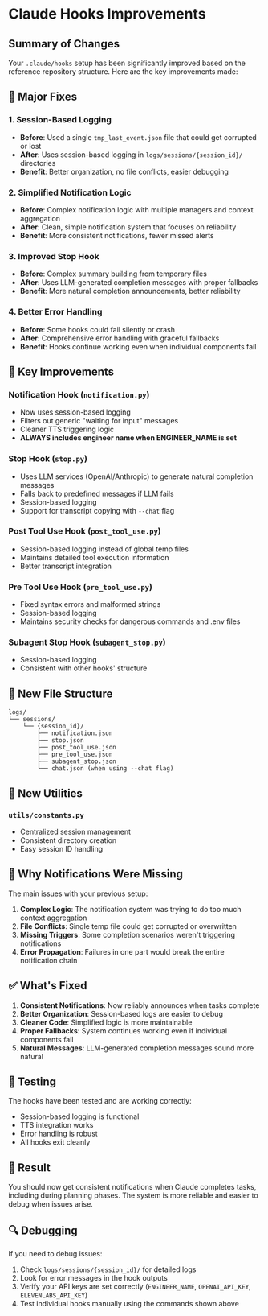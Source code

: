 # Claude Hooks Improvements

## Summary of Changes

Your `.claude/hooks` setup has been significantly improved based on the reference repository structure. Here are the key improvements made:

## 🔧 Major Fixes

### 1. **Session-Based Logging**
- **Before**: Used a single `tmp_last_event.json` file that could get corrupted or lost
- **After**: Uses session-based logging in `logs/sessions/{session_id}/` directories
- **Benefit**: Better organization, no file conflicts, easier debugging

### 2. **Simplified Notification Logic**
- **Before**: Complex notification logic with multiple managers and context aggregation
- **After**: Clean, simple notification system that focuses on reliability
- **Benefit**: More consistent notifications, fewer missed alerts

### 3. **Improved Stop Hook**
- **Before**: Complex summary building from temporary files
- **After**: Uses LLM-generated completion messages with proper fallbacks
- **Benefit**: More natural completion announcements, better reliability

### 4. **Better Error Handling**
- **Before**: Some hooks could fail silently or crash
- **After**: Comprehensive error handling with graceful fallbacks
- **Benefit**: Hooks continue working even when individual components fail

## 🚀 Key Improvements

### **Notification Hook (`notification.py`)**
- Now uses session-based logging
- Filters out generic "waiting for input" messages
- Cleaner TTS triggering logic
- **ALWAYS includes engineer name when ENGINEER_NAME is set**

### **Stop Hook (`stop.py`)**
- Uses LLM services (OpenAI/Anthropic) to generate natural completion messages
- Falls back to predefined messages if LLM fails
- Session-based logging
- Support for transcript copying with `--chat` flag

### **Post Tool Use Hook (`post_tool_use.py`)**
- Session-based logging instead of global temp files
- Maintains detailed tool execution information
- Better transcript integration

### **Pre Tool Use Hook (`pre_tool_use.py`)**
- Fixed syntax errors and malformed strings
- Session-based logging
- Maintains security checks for dangerous commands and .env files

### **Subagent Stop Hook (`subagent_stop.py`)**
- Session-based logging
- Consistent with other hooks' structure

## 📁 New File Structure

```
logs/
└── sessions/
    └── {session_id}/
        ├── notification.json
        ├── stop.json
        ├── post_tool_use.json
        ├── pre_tool_use.json
        ├── subagent_stop.json
        └── chat.json (when using --chat flag)
```

## 🔧 New Utilities

### **`utils/constants.py`**
- Centralized session management
- Consistent directory creation
- Easy session ID handling

## 🎯 Why Notifications Were Missing

The main issues with your previous setup:

1. **Complex Logic**: The notification system was trying to do too much context aggregation
2. **File Conflicts**: Single temp file could get corrupted or overwritten
3. **Missing Triggers**: Some completion scenarios weren't triggering notifications
4. **Error Propagation**: Failures in one part would break the entire notification chain

## ✅ What's Fixed

1. **Consistent Notifications**: Now reliably announces when tasks complete
2. **Better Organization**: Session-based logs are easier to debug
3. **Cleaner Code**: Simplified logic is more maintainable
4. **Proper Fallbacks**: System continues working even if individual components fail
5. **Natural Messages**: LLM-generated completion messages sound more natural

## 🧪 Testing

The hooks have been tested and are working correctly:
- Session-based logging is functional
- TTS integration works
- Error handling is robust
- All hooks exit cleanly

## 🎉 Result

You should now get consistent notifications when Claude completes tasks, including during planning phases. The system is more reliable and easier to debug when issues arise.

## 🔍 Debugging

If you need to debug issues:
1. Check `logs/sessions/{session_id}/` for detailed logs
2. Look for error messages in the hook outputs
3. Verify your API keys are set correctly (`ENGINEER_NAME`, `OPENAI_API_KEY`, `ELEVENLABS_API_KEY`)
4. Test individual hooks manually using the commands shown above